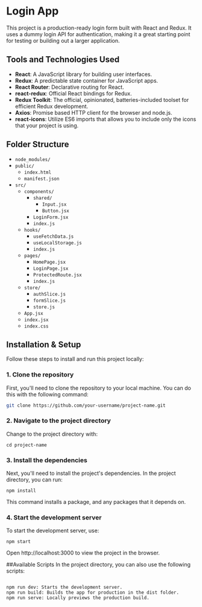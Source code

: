 # Login App

This project is a production-ready login form built with React and Redux. It uses a dummy login API for authentication, making it a great starting point for testing or building out a larger application.

## Tools and Technologies Used

- **React**: A JavaScript library for building user interfaces.
- **Redux**: A predictable state container for JavaScript apps.
- **React Router**: Declarative routing for React.
- **react-redux**: Official React bindings for Redux.
- **Redux Toolkit**: The official, opinionated, batteries-included toolset for efficient Redux development.
- **Axios**: Promise based HTTP client for the browser and node.js.
- **react-icons**: Utilize ES6 imports that allows you to include only the icons that your project is using.

## Folder Structure

- `node_modules/`
- `public/`
  - `index.html`
  - `manifest.json`
- `src/`
  - `components/`
    - `shared/`
      - `Input.jsx`
      - `Button.jsx`
    - `LoginForm.jsx`
    - `index.js`
  - `hooks/`
    - `useFetchData.js`
    - `useLocalStorage.js`
    - `index.js`
  - `pages/`
    - `HomePage.jsx`
    - `LoginPage.jsx`
    - `ProtectedRoute.jsx`
    - `index.js`
  - `store/`
    - `authSlice.js`
    - `formSlice.js`
    - `store.js`
  - `App.jsx`
  - `index.jsx`
  - `index.css`

## Installation & Setup

Follow these steps to install and run this project locally:

### 1. Clone the repository

First, you'll need to clone the repository to your local machine. You can do this with the following command:

```bash
git clone https://github.com/your-username/project-name.git

```

### 2. Navigate to the project directory

Change to the project directory with:

```
cd project-name
```

### 3. Install the dependencies

Next, you'll need to install the project's dependencies. In the project directory, you can run:

```
npm install
```

This command installs a package, and any packages that it depends on.

### 4. Start the development server

To start the development server, use:

```
npm start
```

Open http://localhost:3000 to view the project in the browser.

##Available Scripts
In the project directory, you can also use the following scripts:

```

npm run dev: Starts the development server.
npm run build: Builds the app for production in the dist folder.
npm run serve: Locally previews the production build.
```
